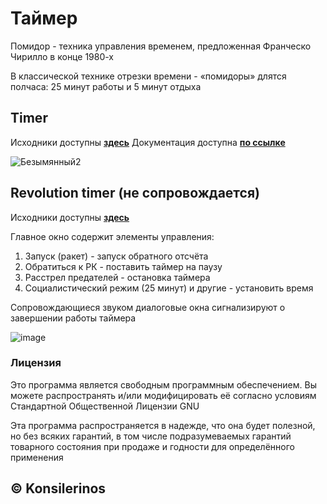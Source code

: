 # Таймер

Помидор - техника управления временем, предложенная Франческо Чирилло в конце 1980-х

В классической технике отрезки времени - «помидоры» длятся полчаса: 25 минут работы и 5 минут отдыха

## Timer

Исходники доступны **[здесь](https://github.com/konsilerinos/Timer/tree/main/Timer)**
Документация доступна **[по ссылке](https://konsilerinos.github.io/Timer/Documentation/index.html)**

![Безымянный2](https://user-images.githubusercontent.com/78896451/158571286-12f39155-f549-4324-a060-7a132da9505f.png)

## Revolution timer (не сопровождается)

Исходники доступны **[здесь](https://github.com/konsilerinos/Timer/tree/main/Revolution-timer)**

Главное окно содержит элементы управления:
1. Запуск (ракет) - запуск обратного отсчёта
2. Обратиться к РК - поставить таймер на паузу
3. Расстрел предателей - остановка таймера
4. Социалистический режим (25 минут) и другие - установить время

Сопровождающиеся звуком диалоговые окна сигнализируют о завершении работы таймера

![image](https://user-images.githubusercontent.com/78896451/145716097-815ebece-a07c-422c-bda8-9ac0359bdad2.png)

### Лицензия

Это программа является свободным программным обеспечением. Вы можете распространять и/или модифицировать её согласно условиям  Стандартной Общественной Лицензии GNU

Эта программа распространяется в надежде, что она будет полезной, но без всяких гарантий, в том числе подразумеваемых гарантий товарного состояния при продаже и годности для определённого применения

## ©️ Konsilerinos
